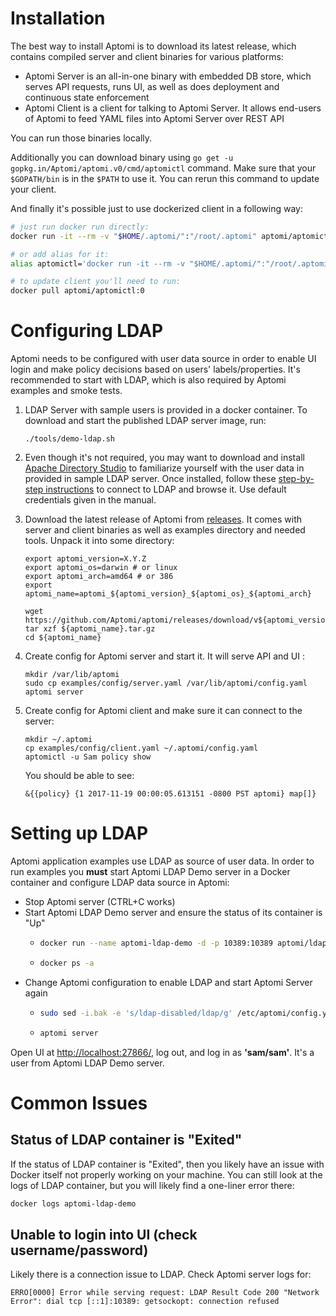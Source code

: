 # Installation
The best way to install Aptomi is to download its latest release, which contains compiled server and client binaries for various platforms:
- Aptomi Server is an all-in-one binary with embedded DB store, which serves API requests, runs UI, as well as does deployment and continuous state enforcement
- Aptomi Client is a client for talking to Aptomi Server. It allows end-users of Aptomi to feed YAML files into Aptomi Server over REST API

You can run those binaries locally.

Additionally you can download binary using `go get -u gopkg.in/Aptomi/aptomi.v0/cmd/aptomictl` command.
Make sure that your `$GOPATH/bin` is in the `$PATH` to use it.
You can rerun this command to update your client.

And finally it's possible just to use dockerized client in a following way:

```bash
# just run docker run directly:
docker run -it --rm -v "$HOME/.aptomi/":"/root/.aptomi" aptomi/aptomictl:0 policy show

# or add alias for it:
alias aptomictl='docker run -it --rm -v "$HOME/.aptomi/":"/root/.aptomi" aptomi/aptomictl:0'

# to update client you'll need to run:
docker pull aptomi/aptomictl:0
```

# Configuring LDAP
Aptomi needs to be configured with user data source in order to enable UI login and make policy decisions based on users' labels/properties. It's recommended to
start with LDAP, which is also required by Aptomi examples and smoke tests.

1. LDAP Server with sample users is provided in a docker container. To download and start the published LDAP server image, run:
    ```
    ./tools/demo-ldap.sh
    ```
2. Even though it's not required, you may want to download and install [Apache Directory Studio](http://directory.apache.org/studio/) to familiarize yourself with the user data in provided in sample LDAP server. Once installed,
follow these [step-by-step instructions](http://directory.apache.org/apacheds/basic-ug/1.4.2-changing-admin-password.html) to connect to LDAP and browse it. Use default credentials given in the manual.

1. Download the latest release of Aptomi from [releases](https://github.com/Aptomi/aptomi/releases).
    It comes with server and client binaries as well as examples directory and needed tools. Unpack it into some directory:
    ```
    export aptomi_version=X.Y.Z
    export aptomi_os=darwin # or linux
    export aptomi_arch=amd64 # or 386
    export aptomi_name=aptomi_${aptomi_version}_${aptomi_os}_${aptomi_arch}

    wget https://github.com/Aptomi/aptomi/releases/download/v${aptomi_version}/${aptomi_name}.tar.gz
    tar xzf ${aptomi_name}.tar.gz
    cd ${aptomi_name}
    ```

1. Create config for Aptomi server and start it. It will serve API and UI :
    ```
    mkdir /var/lib/aptomi
    sudo cp examples/config/server.yaml /var/lib/aptomi/config.yaml
    aptomi server
    ```

1. Create config for Aptomi client and make sure it can connect to the server:
    ```
    mkdir ~/.aptomi
    cp examples/config/client.yaml ~/.aptomi/config.yaml
    aptomictl -u Sam policy show
    ```
    You should be able to see:
    ```
    &{{policy} {1 2017-11-19 00:00:05.613151 -0800 PST aptomi} map[]}
    ```



# Setting up LDAP
Aptomi application examples use LDAP as source of user data. In order to run examples you **must** start Aptomi LDAP Demo server in a Docker container and configure LDAP data source in Aptomi:
* Stop Aptomi server (CTRL+C works)
* Start Aptomi LDAP Demo server and ensure the status of its container is "Up"
  * ```bash
    docker run --name aptomi-ldap-demo -d -p 10389:10389 aptomi/ldap-demo:latest
    ```
  * ```bash
    docker ps -a
    ```
* Change Aptomi configuration to enable LDAP and start Aptomi Server again
  * ```bash
    sudo sed -i.bak -e 's/ldap-disabled/ldap/g' /etc/aptomi/config.yaml
    ```
  * ```bash
    aptomi server
    ```

Open UI at [http://localhost:27866/](http://localhost:27866/), log out, and log in as **'sam/sam'**. It's a user from Aptomi LDAP Demo server.

# Common Issues

## Status of LDAP container is "Exited"
If the status of LDAP container is "Exited", then you likely have an issue with Docker itself not properly working on your machine.
You can still look at the logs of LDAP container, but you will likely find a one-liner error there:
```bash
docker logs aptomi-ldap-demo
```

## Unable to login into UI (check username/password)
Likely there is a connection issue to LDAP. Check Aptomi server logs for:
```
ERRO[0000] Error while serving request: LDAP Result Code 200 "Network Error": dial tcp [::1]:10389: getsockopt: connection refused
```
